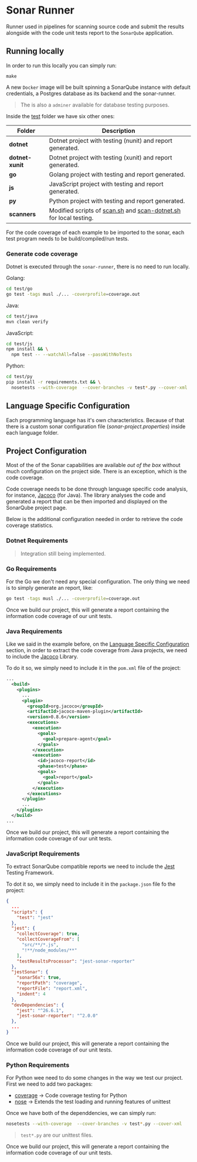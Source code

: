 # Sonar Runner

Runner used in pipelines for scanning source code
and submit the results alongside with the code
unit tests report to the `SonarQube` application.

## Running locally

In order to run this locally you can simply run:

```shell
make
```

A new `Docker` image will be built spinning a SonarQube instance
with default credentials, a Postgres database as its backend and the sonar-runner.

> The is also a `adminer` available for database testing purposes.

Inside the [test](/test) folder we have six other ones:

| Folder           | Description                                                                                    |
| ---------------- | ---------------------------------------------------------------------------------------------- |
| **dotnet**       | Dotnet project with testing (nunit) and report generated.                                      |
| **dotnet-xunit** | Dotnet project with testing (xunit) and report generated.                                      |
| **go**           | Golang project with testing and report generated.                                              |
| **js**           | JavaScript project with testing and report generated.                                          |
| **py**           | Python project with testing and report generated.                                              |
| **scanners**     | Modified scripts of [scan.sh](scan.sh) and [scan-dotnet.sh](scan-dotnet.sh) for local testing. |

For the code coverage of each example to be imported to the sonar,
each test program needs to be build/compiled/run tests.

### Generate code coverage

Dotnet is executed through the `sonar-runner`, there is no need to run locally.

Golang:

```sh
cd test/go
go test -tags musl ./... -coverprofile=coverage.out
```

Java:

```sh
cd test/java
mvn clean verify
```

JavaScript:

```sh
cd test/js
npm install && \
  npm test -- --watchAll=false --passWithNoTests
```

Python:

```sh
cd test/py
pip install -r requirements.txt && \
  nosetests --with-coverage  --cover-branches -v test*.py --cover-xml
```

## Language Specific Configuration

Each programming language has it's own characteristics. Because of that there is a custom sonar configuration file (_sonar-project.properties_) inside each language folder.

## Project Configuration

Most of the of the Sonar capabilities are available _out of the box_ without much configuration on the project side.
There is an exception, which is the code coverage.

Code coverage needs to be done through language specific code analysis, for instance,
[Jacoco](https://www.jacoco.org/jacoco/) (for Java). The library analyses the code and generated a report that
can be then imported and displayed on the SonarQube project page.

Below is the additional configuration needed in order to retrieve the code coverage statistics.

### Dotnet Requirements

> Integration still being implemented.

### Go Requirements

For the Go we don't need any special configuration. The only thing we need is to simply generate an report, like:

```sh
go test -tags musl ./... -coverprofile=coverage.out
```

Once we build our project, this will generate a report containing the information code coverage of
our unit tests.

### Java Requirements

Like we said in the example before, on the [Language Specific Configuration](sonarqube.html#language-specific-configuration)
section, in order to extract the code coverage from Java projects, we need to include the
[Jacoco](https://www.jacoco.org/jacoco/) Library.

To do it so, we simply need to include it in the `pom.xml` file of the project:

```xml
...
  <build>
    <plugins>
      ...
      <plugin>
        <groupId>org.jacoco</groupId>
        <artifactId>jacoco-maven-plugin</artifactId>
        <version>0.8.6</version>
        <executions>
          <execution>
            <goals>
              <goal>prepare-agent</goal>
            </goals>
          </execution>
          <execution>
            <id>jacoco-report</id>
            <phase>test</phase>
            <goals>
              <goal>report</goal>
            </goals>
          </execution>
        </executions>
      </plugin>
      ...
    </plugins>
  </build>
...
```

Once we build our project, this will generate a report containing the information code coverage of
our unit tests.

### JavaScript Requirements

To extract SonarQube compatible reports we need to include the [Jest](https://jestjs.io/) Testing Framework.

To dot it so, we simply need to include it in the `package.json` file fo the project:

```json
{
  ...
  "scripts": {
    "test": "jest"
  },
  "jest": {
    "collectCoverage": true,
    "collectCoverageFrom": [
      "src/**/*.js",
      "!**/node_modules/**"
    ],
    "testResultsProcessor": "jest-sonar-reporter"
  },
  "jestSonar": {
    "sonar56x": true,
    "reportPath": "coverage",
    "reportFile": "report.xml",
    "indent": 4
  },
  "devDependencies": {
    "jest": "^26.6.1",
    "jest-sonar-reporter": "^2.0.0"
  },
  ...
}
```

Once we build our project, this will generate a report containing the information code coverage of
our unit tests.

### Python Requirements

For Python wee need to do some changes in the way we test our project. First we need to add two packages:

* [coverage](https://pypi.org/project/coverage/) -> Code coverage testing for Python
* [nose](https://pypi.org/project/nose/) -> Extends the test loading and running features of unittest

Once we have both of the dependdencies, we can simply run:

```sh
nosetests --with-coverage  --cover-branches -v test*.py --cover-xml
```

> `test*.py` are our unittest files.

Once we build our project, this will generate a report containing the information code coverage of
our unit tests.
